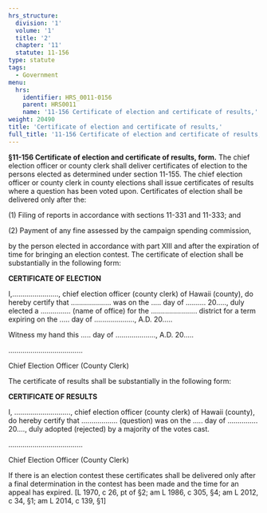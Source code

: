 ```yaml
---
hrs_structure:
  division: '1'
  volume: '1'
  title: '2'
  chapter: '11'
  statute: 11-156
type: statute
tags:
  - Government
menu:
  hrs:
    identifier: HRS_0011-0156
    parent: HRS0011
    name: '11-156 Certificate of election and certificate of results,'
weight: 20490
title: 'Certificate of election and certificate of results,'
full_title: '11-156 Certificate of election and certificate of results,'
---
```

**§11-156 Certificate of election and certificate of results, form.** The chief election officer or county clerk shall deliver certificates of election to the persons elected as determined under section 11-155\. The chief election officer or county clerk in county elections shall issue certificates of results where a question has been voted upon. Certificates of election shall be delivered only after the:

(1) Filing of reports in accordance with sections 11-331 and 11-333; and

(2) Payment of any fine assessed by the campaign spending commission,

by the person elected in accordance with part XIII and after the expiration of time for bringing an election contest. The certificate of election shall be substantially in the following form:

**CERTIFICATE OF ELECTION**

I,......................., chief election officer (county clerk) of Hawaii (county), do hereby certify that .................... was on the ..... day of .......... 20....., duly elected a ............... (name of office) for the ....................... district for a term expiring on the ..... day of ...................., A.D. 20.....

Witness my hand this ..... day of ...................., A.D. 20.....

.....................................

Chief Election Officer (County Clerk)

The certificate of results shall be substantially in the following form:

**CERTIFICATE OF RESULTS**

I, ............................, chief election officer (county clerk) of Hawaii (county), do hereby certify that .................. (question) was on the ..... day of ............... 20...., duly adopted (rejected) by a majority of the votes cast.

.....................................

Chief Election Officer (County Clerk)

If there is an election contest these certificates shall be delivered only after a final determination in the contest has been made and the time for an appeal has expired. [L 1970, c 26, pt of §2; am L 1986, c 305, §4; am L 2012, c 34, §1; am L 2014, c 139, §1]